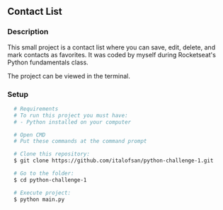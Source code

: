 ## Contact List


### Description

This small project is a contact list where you can save, edit, delete, and mark contacts as favorites.
It was coded by myself during Rocketseat's Python fundamentals class.

The project can be viewed in the terminal.

### Setup

```bash
  # Requirements
  # To run this project you must have:
  # - Python installed on your computer

  # Open CMD
  # Put these commands at the command prompt 

  # Clone this repository:
  $ git clone https://github.com/italofsan/python-challenge-1.git

  # Go to the folder:
  $ cd python-challenge-1

  # Execute project:
  $ python main.py
```
